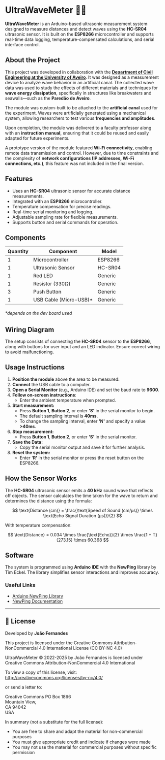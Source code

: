  
# UltraWaveMeter 🌊📏

**UltraWaveMeter** is an Arduino-based ultrasonic measurement system designed to measure distances and detect waves using the **HC-SR04** ultrasonic sensor. It is built on the **ESP8266** microcontroller and supports real-time data logging, temperature-compensated calculations, and serial interface control.

## About the Project  

This project was developed in collaboration with the [**Department of Civil Engineering at the University of Aveiro**](https://www.ua.pt/pt/decivil/). It was designed as a measurement device to analyze wave behavior in an artificial canal. The collected wave data was used to study the effects of different materials and techniques for **wave energy dissipation**, specifically in structures like breakwaters and seawalls—such as the **Paredão de Aveiro**.  

The module was custom-built to be attached to the **artificial canal** used for the experiment. Waves were artificially generated using a mechanical system, allowing researchers to test various **frequencies and amplitudes**.  

Upon completion, the module was delivered to a faculty professor along with an **instruction manual**, ensuring that it could be reused and easily adapted for future experiments.  

A prototype version of the module featured **Wi-Fi connectivity**, enabling remote data transmission and control. However, due to time constraints and the complexity of **network configurations (IP addresses, Wi-Fi connections, etc.)**, this feature was not included in the final version.  


## Features
- Uses an **HC-SR04** ultrasonic sensor for accurate distance measurements.
- Integrated with an **ESP8266** microcontroller.
- Temperature compensation for precise readings.
- Real-time serial monitoring and logging.
- Adjustable sampling rate for flexible measurements.
- Supports button and serial commands for operation.

## Components
| Quantity | Component        | Model         |
|----------|-----------------|--------------|
| 1        | Microcontroller  | ESP8266      |
| 1        | Ultrasonic Sensor | HC-SR04     |
| 1        | Red LED         | Generic      |
| 1        | Resistor (330Ω) | Generic      |
| 3        | Push Button     | Generic      |
| 1        | USB Cable (Micro-USB)* | Generic |

###### *depends on the dev board used
## Wiring Diagram
The setup consists of connecting the **HC-SR04** sensor to the **ESP8266**, along with buttons for user input and an LED indicator. Ensure correct wiring to avoid malfunctioning.



## Usage Instructions
1. **Position the module** above the area to be measured.
2. **Connect** the USB cable to a computer.
3. **Open a Serial Monitor** (e.g., Arduino IDE) and set the baud rate to **9600**.
4. **Follow on-screen instructions:**
   - Enter the ambient temperature when prompted.
5. **Start measurement:**
   - Press **Button 1**, **Button 2**, or enter **'S'** in the serial monitor to begin.
   - The default sampling interval is **40ms**.
   - To change the sampling interval, enter **'N'** and specify a value **>40ms**.
6. **Stop measurement:**
   - Press **Button 1**, **Button 2**, or enter **'S'** in the serial monitor.
7. **Save the Data:**
   - Copy the serial monitor output and save it for further analysis.
8. **Reset the system:**
   - Enter **'R'** in the serial monitor or press the reset button on the ESP8266.

## How the Sensor Works
The **HC-SR04** ultrasonic sensor emits a **40 kHz** sound wave that reflects off objects. The sensor calculates the time taken for the wave to return and determines the distance using the formula:

$$
\text{Distance (cm)} = \frac{\text{Speed of Sound (cm/μs)} \times \text{Echo Signal Duration (μs)}}{2}
$$  

With temperature compensation:  

$$
\text{Distance} = 0.034 \times \frac{\text{Echo}}{2} \times \frac{1 + T}{273.15} \times 60.368
$$  

## Software
The system is programmed using **Arduino IDE** with the **NewPing** library by Tim Eckel. The library simplifies sensor interactions and improves accuracy.

### Useful Links
- [Arduino NewPing Library](https://www.arduino.cc/reference/en/libraries/newping/)
- [NewPing Documentation](https://bitbucket.org/teckel12/arduino-new-ping/wiki/Home)


------
## 📜 License
Developed by **João Fernandes**  

This project is licensed under the Creative Commons Attribution-NonCommercial 4.0 International License (CC BY-NC 4.0)

UltraWaveMeter © 2022-2025 by João Fernandes is licensed under Creative Commons Attribution-NonCommercial 4.0 International

To view a copy of this license, visit: http://creativecommons.org/licenses/by-nc/4.0/

or send a letter to:

Creative Commons
PO Box 1866  
Mountain View,    
CA 94042  
USA  

In summary (not a substitute for the full license):

 - You are free to share and adapt the material for non-commercial purposes
 - You must give appropriate credit and indicate if changes were made
 - You may not use the material for commercial purposes without specific permission

